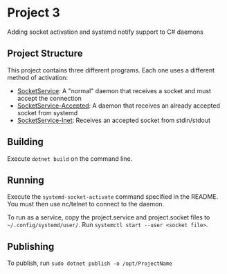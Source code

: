 # Project 3

Adding socket activation and systemd notify support to C# daemons

## Project Structure

This project contains three different programs. Each one uses a different method of activation:

 * [SocketService](SocketService): A "normal" daemon that receives a socket and must accept the connection
 * [SocketService-Accepted](SocketService-Accepted): A daemon that receives an already accepted socket from systemd
 * [SocketService-Inet](SocketService-Inet): Receives an accepted socket from stdin/stdout

## Building

Execute ```dotnet build``` on the command line.

## Running

Execute the ```systemd-socket-activate``` command specified in the README. You must then use nc/telnet to connect to the daemon.

To run as a service, copy the project.service and project.socket files to ```~/.config/systemd/user/```. Run ```systemctl start --user <socket file>```.

## Publishing

To publish, run ```sudo dotnet publish -o /opt/ProjectName```
